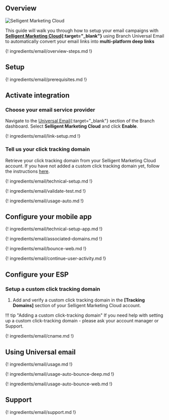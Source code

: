 ## Overview

![Selligent Marketing Cloud](https://cdn.branch.io/branch-assets/email-providers//ezgif.com-webp-to-png-1568168019129.png)

This guide will walk you through how to setup your email campaigns with **[Selligent Marketing Cloud](https://www.selligent.com/){:target="\_blank"}** using Branch Universal Email to automatically convert your email links into **multi-platform deep links**

{! ingredients/email/overview-steps.md !}

## Setup

{! ingredients/email/prerequisites.md !}

## Activate integration

### Choose your email service provider

Navigate to the [Universal Email](https://dashboard.branch.io/email){:target="\_blank"} section of the Branch dashboard. Select **Selligent Marketing Cloud** and click **Enable**.

{! ingredients/email/link-setup.md !}

### Tell us your click tracking domain

Retrieve your click tracking domain from your Selligent Marketing Cloud account. If you have not added a custom click tracking domain yet, follow the instructions [here](#setup-a-custom-click-tracking-domain).

{! ingredients/email/technical-setup.md !}

{! ingredients/email/validate-test.md !}

{! ingredients/email/usage-auto.md !}

## Configure your mobile app

{! ingredients/email/technical-setup-app.md !}

{! ingredients/email/associated-domains.md !}

{! ingredients/email/bounce-web.md !}

{! ingredients/email/continue-user-activity.md !}

## Configure your ESP

### Setup a custom click tracking domain

1. Add and verify a custom click tracking domain in the **[Tracking Domains]** section of your Selligent Marketing Cloud account.

!!! tip "Adding a custom click-tracking domain"
    If you need help with setting up a custom click-tracking domain - please ask your account manager or Support.

{! ingredients/email/cname.md !}

## Using Universal email

{! ingredients/email/usage.md !}

{! ingredients/email/usage-auto-bounce-deep.md !}

{! ingredients/email/usage-auto-bounce-web.md !}

## Support

{! ingredients/email/support.md !}
